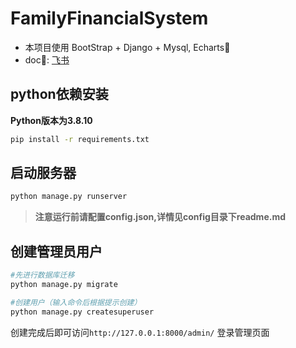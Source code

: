 # FamilyFinancialSystem

- 本项目使用 BootStrap + Django + Mysql, Echarts🤗
- doc📖: [飞书](https://rcnnsv5zghgq.feishu.cn/wiki/HL75wi4xui8n20kOFtOcZeSGnOc?from=from_copylink)

## python依赖安装

**Python版本为3.8.10**

```bash
pip install -r requirements.txt
```

## 启动服务器
```bash
python manage.py runserver
```
> **注意运行前请配置config.json,详情见config目录下readme.md**

## 创建管理员用户

```bash
#先进行数据库迁移
python manage.py migrate

#创建用户（输入命令后根据提示创建）
python manage.py createsuperuser
```

创建完成后即可访问`http://127.0.0.1:8000/admin/` 登录管理页面

